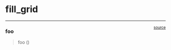 # fill_grid


<!-- WARNING: THIS FILE WAS AUTOGENERATED! DO NOT EDIT! -->

------------------------------------------------------------------------

<a
href="https://github.com/ozpau/cadlab/blob/main/cadlab/fill_grid.py#L9"
target="_blank" style="float:right; font-size:smaller">source</a>

### foo

>  foo ()
